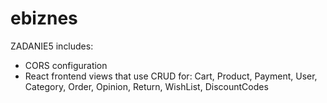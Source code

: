 # ebiznes

ZADANIE5 includes: <br />

- CORS configuration <br />
- React frontend views that use CRUD for: Cart, Product, Payment, User, Category, Order, Opinion, Return, WishList, DiscountCodes <br />
